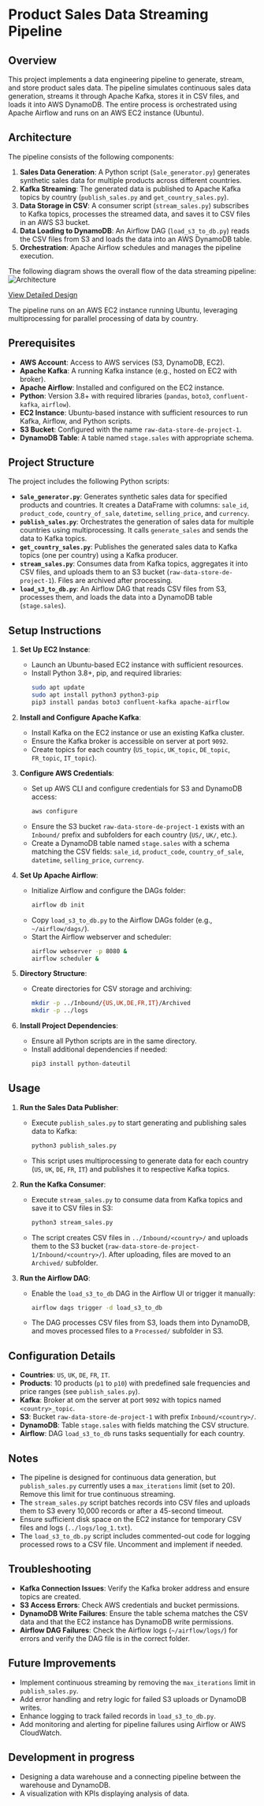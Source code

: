 # Product Sales Data Streaming Pipeline

## Overview
This project implements a data engineering pipeline to generate, stream, and store product sales data. The pipeline simulates continuous sales data generation, streams it through Apache Kafka, stores it in CSV files, and loads it into AWS DynamoDB. The entire process is orchestrated using Apache Airflow and runs on an AWS EC2 instance (Ubuntu).

## Architecture
The pipeline consists of the following components:
1. **Sales Data Generation**: A Python script (`Sale_generator.py`) generates synthetic sales data for multiple products across different countries.
2. **Kafka Streaming**: The generated data is published to Apache Kafka topics by country (`publish_sales.py` and `get_country_sales.py`).
3. **Data Storage in CSV**: A consumer script (`stream_sales.py`) subscribes to Kafka topics, processes the streamed data, and saves it to CSV files in an AWS S3 bucket.
4. **Data Loading to DynamoDB**: An Airflow DAG (`load_s3_to_db.py`) reads the CSV files from S3 and loads the data into an AWS DynamoDB table.
5. **Orchestration**: Apache Airflow schedules and manages the pipeline execution.

The following diagram shows the overall flow of the data streaming pipeline:
![Architecture](/misc/HLD.png)

[View Detailed Design](/misc/LLD.svg)

The pipeline runs on an AWS EC2 instance running Ubuntu, leveraging multiprocessing for parallel processing of data by country.

## Prerequisites
- **AWS Account**: Access to AWS services (S3, DynamoDB, EC2).
- **Apache Kafka**: A running Kafka instance (e.g., hosted on EC2 with broker).
- **Apache Airflow**: Installed and configured on the EC2 instance.
- **Python**: Version 3.8+ with required libraries (`pandas`, `boto3`, `confluent-kafka`, `airflow`).
- **EC2 Instance**: Ubuntu-based instance with sufficient resources to run Kafka, Airflow, and Python scripts.
- **S3 Bucket**: Configured with the name `raw-data-store-de-project-1`.
- **DynamoDB Table**: A table named `stage.sales` with appropriate schema.

## Project Structure
The project includes the following Python scripts:

- **`Sale_generator.py`**: Generates synthetic sales data for specified products and countries. It creates a DataFrame with columns: `sale_id`, `product_code`, `country_of_sale`, `datetime`, `selling_price`, and `currency`.
- **`publish_sales.py`**: Orchestrates the generation of sales data for multiple countries using multiprocessing. It calls `generate_sales` and sends the data to Kafka topics.
- **`get_country_sales.py`**: Publishes the generated sales data to Kafka topics (one per country) using a Kafka producer.
- **`stream_sales.py`**: Consumes data from Kafka topics, aggregates it into CSV files, and uploads them to an S3 bucket (`raw-data-store-de-project-1`). Files are archived after processing.
- **`load_s3_to_db.py`**: An Airflow DAG that reads CSV files from S3, processes them, and loads the data into a DynamoDB table (`stage.sales`).

## Setup Instructions
1. **Set Up EC2 Instance**:
   - Launch an Ubuntu-based EC2 instance with sufficient resources.
   - Install Python 3.8+, pip, and required libraries:
     ```bash
     sudo apt update
     sudo apt install python3 python3-pip
     pip3 install pandas boto3 confluent-kafka apache-airflow
     ```

2. **Install and Configure Apache Kafka**:
   - Install Kafka on the EC2 instance or use an existing Kafka cluster.
   - Ensure the Kafka broker is accessible on server at port `9092`.
   - Create topics for each country (`US_topic`, `UK_topic`, `DE_topic`, `FR_topic`, `IT_topic`).

3. **Configure AWS Credentials**:
   - Set up AWS CLI and configure credentials for S3 and DynamoDB access:
     ```bash
     aws configure
     ```
   - Ensure the S3 bucket `raw-data-store-de-project-1` exists with an `Inbound/` prefix and subfolders for each country (`US/`, `UK/`, etc.).
   - Create a DynamoDB table named `stage.sales` with a schema matching the CSV fields: `sale_id`, `product_code`, `country_of_sale`, `datetime`, `selling_price`, `currency`.

4. **Set Up Apache Airflow**:
   - Initialize Airflow and configure the DAGs folder:
     ```bash
     airflow db init
     ```
   - Copy `load_s3_to_db.py` to the Airflow DAGs folder (e.g., `~/airflow/dags/`).
   - Start the Airflow webserver and scheduler:
     ```bash
     airflow webserver -p 8080 &
     airflow scheduler &
     ```

5. **Directory Structure**:
   - Create directories for CSV storage and archiving:
     ```bash
     mkdir -p ../Inbound/{US,UK,DE,FR,IT}/Archived
     mkdir -p ../logs
     ```

6. **Install Project Dependencies**:
   - Ensure all Python scripts are in the same directory.
   - Install additional dependencies if needed:
     ```bash
     pip3 install python-dateutil
     ```

## Usage
1. **Run the Sales Data Publisher**:
   - Execute `publish_sales.py` to start generating and publishing sales data to Kafka:
     ```bash
     python3 publish_sales.py
     ```
   - This script uses multiprocessing to generate data for each country (`US`, `UK`, `DE`, `FR`, `IT`) and publishes it to respective Kafka topics.

2. **Run the Kafka Consumer**:
   - Execute `stream_sales.py` to consume data from Kafka topics and save it to CSV files in S3:
     ```bash
     python3 stream_sales.py
     ```
   - The script creates CSV files in `../Inbound/<country>/` and uploads them to the S3 bucket (`raw-data-store-de-project-1/Inbound/<country>/`). After uploading, files are moved to an `Archived/` subfolder.

3. **Run the Airflow DAG**:
   - Enable the `load_s3_to_db` DAG in the Airflow UI or trigger it manually:
     ```bash
     airflow dags trigger -d load_s3_to_db
     ```
   - The DAG processes CSV files from S3, loads them into DynamoDB, and moves processed files to a `Processed/` subfolder in S3.

## Configuration Details
- **Countries**: `US`, `UK`, `DE`, `FR`, `IT`.
- **Products**: 10 products (`p1` to `p10`) with predefined sale frequencies and price ranges (see `publish_sales.py`).
- **Kafka**: Broker at om the server at port `9092` with topics named `<country>_topic`.
- **S3**: Bucket `raw-data-store-de-project-1` with prefix `Inbound/<country>/`.
- **DynamoDB**: Table `stage.sales` with fields matching the CSV structure.
- **Airflow**: DAG `load_s3_to_db` runs tasks sequentially for each country.

## Notes
- The pipeline is designed for continuous data generation, but `publish_sales.py` currently uses a `max_iterations` limit (set to 20). Remove this limit for true continuous streaming.
- The `stream_sales.py` script batches records into CSV files and uploads them to S3 every 10,000 records or after a 45-second timeout.
- Ensure sufficient disk space on the EC2 instance for temporary CSV files and logs (`../logs/log_1.txt`).
- The `load_s3_to_db.py` script includes commented-out code for logging processed rows to a CSV file. Uncomment and implement if needed.

## Troubleshooting
- **Kafka Connection Issues**: Verify the Kafka broker address and ensure topics are created.
- **S3 Access Errors**: Check AWS credentials and bucket permissions.
- **DynamoDB Write Failures**: Ensure the table schema matches the CSV data and that the EC2 instance has DynamoDB write permissions.
- **Airflow DAG Failures**: Check the Airflow logs (`~/airflow/logs/`) for errors and verify the DAG file is in the correct folder.

## Future Improvements
- Implement continuous streaming by removing the `max_iterations` limit in `publish_sales.py`.
- Add error handling and retry logic for failed S3 uploads or DynamoDB writes.
- Enhance logging to track failed records in `load_s3_to_db.py`.
- Add monitoring and alerting for pipeline failures using Airflow or AWS CloudWatch.

## Development in progress
- Designing a data warehouse and a connecting pipeline between the warehouse and DynamoDB.
- A visualization with KPIs displaying analysis of data. 
